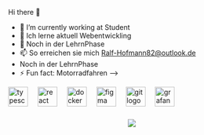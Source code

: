  Hi there 👋

- 🔭 I’m currently working at Student
- 🌱 Ich lerne aktuell Webentwickling
- 👯 Noch in der LehrnPhase
- 📫 So erreichen sie mich Ralf-Hofmann82@outlook.de
-  Noch in der LehrnPhase
- ⚡ Fun fact: Motorradfahren
-->

<div align="left">
  <img src="https://cdn.jsdelivr.net/gh/devicons/devicon/icons/typescript/typescript-original.svg" height="40" alt="typescript logo"  />
  <img width="12" />
  <img src="https://cdn.jsdelivr.net/gh/devicons/devicon/icons/react/react-original.svg" height="40" alt="react logo"  />
  <img width="12" />
  <img src="https://cdn.jsdelivr.net/gh/devicons/devicon/icons/docker/docker-original.svg" height="40" alt="docker logo"  />
  <img width="12" />
  <img src="https://cdn.jsdelivr.net/gh/devicons/devicon/icons/figma/figma-original.svg" height="40" alt="figma logo"  />
  <img width="12" />
  <img src="https://cdn.jsdelivr.net/gh/devicons/devicon/icons/git/git-original.svg" height="40" alt="git logo"  />
  <img width="12" />
  <img src="https://cdn.jsdelivr.net/gh/devicons/devicon/icons/grafana/grafana-original.svg" height="40" alt="grafana logo"  />
</div>

###

<div align="center">
  <img src="https://profile-counter.glitch.me/RalfHof/count.svg?"  />
</div>

###
